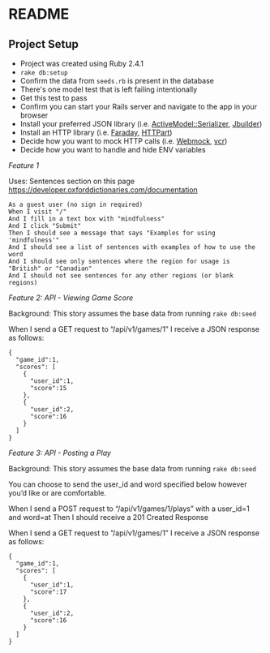 # README

## Project Setup

* Project was created using Ruby 2.4.1
* `rake db:setup`
* Confirm the data from `seeds.rb` is present in the database
* There's one model test that is left failing intentionally
* Get this test to pass
* Confirm you can start your Rails server and navigate to the app in your browser
* Install your preferred JSON library (i.e. [ActiveModel::Serializer](https://github.com/rails-api/active_model_serializers), [Jbuilder](https://github.com/rails/jbuilder))
* Install an HTTP library (i.e. [Faraday](https://github.com/lostisland/faraday), [HTTPart](https://github.com/jnunemaker/httparty))
* Decide how you want to mock HTTP calls (i.e. [Webmock](https://github.com/bblimke/webmock), [vcr](https://github.com/vcr/vcr))
* Decide how you want to handle and hide ENV variables


*Feature 1*

Uses: Sentences section on this page https://developer.oxforddictionaries.com/documentation

```
As a guest user (no sign in required)
When I visit "/"
And I fill in a text box with "mindfulness"
And I click "Submit"
Then I should see a message that says "Examples for using 'mindfulness'"
And I should see a list of sentences with examples of how to use the word
And I should see only sentences where the region for usage is "British" or "Canadian"
And I should not see sentences for any other regions (or blank regions)
```

*Feature 2: API - Viewing Game Score*

Background: This story assumes the base data from running `rake db:seed`

When I send a GET request to “/api/v1/games/1” I receive a JSON response as follows:

```
{
  "game_id":1,
  "scores": [
    {
      "user_id":1,
      "score":15
    },
    {
      "user_id":2,
      "score":16
    }
  ]
}
```

*Feature 3: API - Posting a Play*

Background: This story assumes the base data from running `rake db:seed`

You can choose to send the user_id and word specified below however you’d like or are comfortable.

When I send a POST request to “/api/v1/games/1/plays” with a user_id=1 and word=at
Then I should receive a 201 Created Response

When I send a GET request to “/api/v1/games/1” I receive a JSON response as follows:

```
{
  "game_id":1,
  "scores": [
    {
      "user_id":1,
      "score":17
    },
    {
      "user_id":2,
      "score":16
    }
  ]
}
```
